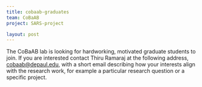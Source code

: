 ```yaml
---
title: cobaab-graduates
team: CoBaAB
project: SARS-project

layout: post
---
```


The CoBaAB lab is looking for hardworking, motivated graduate students to join. If you are interested contact Thiru Ramaraj at the following address, cobaab@depaul.edu, with a short email describing how your interests align with the research work, for example a particular research question or a specific project. 